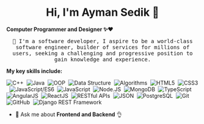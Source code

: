 <h1 align="center">Hi, I'm Ayman Sedik 👋</h1>

**Computer Programmer and Designer ✨❤️**
<p align="center">
<samp>📌 I'm a software developer, I aspire to be a world-class software engineer, builder of services for millions of users, 
 seeking a challenging and progressive position to gain knowledge and experience.</samp>
</p>
 
**My key skills include:**

![C++](https://img.shields.io/badge/C++-%23f7f7f7.svg?style=flat-square&logo=C%2B%2B&logoColor=5294E2)&nbsp;
![Java](https://img.shields.io/badge/Java-%23f7f7f7.svg?style=flat-square&logo=openjdk&logoColor=5294E2)&nbsp;
![OOP](https://img.shields.io/badge/OOP-%23f7f7f7.svg?style=flat-square&logo=OOP&logoColor=5294E2)&nbsp;
![Data Structure](https://img.shields.io/badge/Data_Structure-%23f7f7f7.svg?style=flat-square&logo=Data_Structure&logoColor=5294E2)&nbsp;
![Algorithms](https://img.shields.io/badge/Algorithms-%23f7f7f7.svg?style=flat-square&logo=Algorithms&logoColor=5294E2)&nbsp;
![HTML5](https://img.shields.io/badge/HTML5-%23f7f7f7.svg?style=flat-square&logo=HTML5&logoColor=5294E2)&nbsp;
![CSS3](https://img.shields.io/badge/CSS3-%23f7f7f7.svg?style=flat-square&logo=CSS3&logoColor=5294E2)&nbsp;
![JavaScript/ES6](https://img.shields.io/badge/JavaScript/ES6-%23f7f7f7.svg?style=flat-square&logo=javascript&logoColor=5294E2)&nbsp;
![JavaScript](https://img.shields.io/badge/-JavaScript-%23f7f7f7.svg?style=flat-square&logo=javascript&logoColor=5294E2)&nbsp;
![Node.JS](https://img.shields.io/badge/Node.JS/Express-%23f7f7f7.svg?style=flat-square&logo=node.js&logoColor=5294E2)&nbsp;
![MongoDB](https://img.shields.io/badge/MongoDB-%23f7f7f7.svg?style=flat-square&logo=MongoDB&logoColor=5294E2)&nbsp;
![TypeScript](https://img.shields.io/badge/TypeScript-%23f7f7f7.svg?style=flat-square&logo=TypeScript&logoColor=5294E2)&nbsp;
![AngularJS](https://img.shields.io/badge/AngularJS-%23f7f7f7.svg?style=flat-square&logo=angularjs&logoColor=5294E2)&nbsp; 
![ReactJS](https://img.shields.io/badge/ReactJS-%23f7f7f7.svg?style=flat-square&logo=react&logoColor=5294E2)&nbsp; 
![RESTful APIs](https://img.shields.io/badge/RESTful_APIs-%23f7f7f7.svg?style=flat-square&logo=RESTful_APIs&logoColor=5294E2)&nbsp; 
![JSON](https://img.shields.io/badge/JSON-%23f7f7f7.svg?style=flat-square&logo=JSON&logoColor=5294E2)&nbsp; 
![PostgreSQL](https://img.shields.io/badge/PostgreSQL-%23f7f7f7.svg?style=flat-square&logo=PostgreSQL&logoColor=5294E2)&nbsp; 
![Git](https://img.shields.io/badge/Git-%23f7f7f7.svg?style=flat-square&logo=Git&logoColor=5294E2)&nbsp; 
![GitHub](https://img.shields.io/badge/GitHub-%23f7f7f7.svg?style=flat-square&logo=GitHub&logoColor=5294E2)&nbsp;
![Django REST Framework](https://img.shields.io/badge/Django_REST_Framework-%23f7f7f7.svg?style=flat-square&logo=django&logoColor=5294E2)&nbsp;


 
- 💬 Ask me about **Frontend and Backend** 👌
